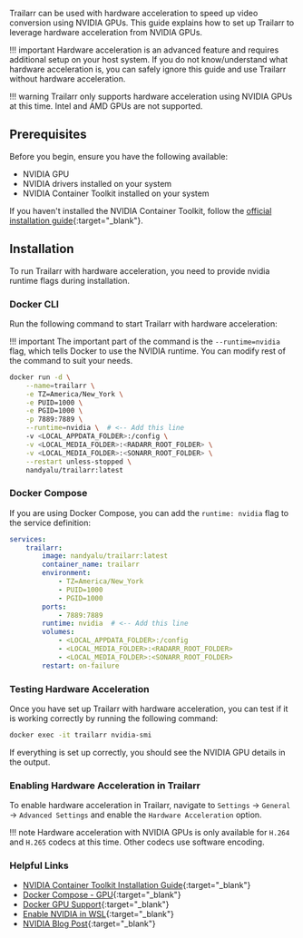Trailarr can be used with hardware acceleration to speed up video conversion using NVIDIA GPUs. This guide explains how to set up Trailarr to leverage hardware acceleration from NVIDIA GPUs.

!!! important
    Hardware acceleration is an advanced feature and requires additional setup on your host system. If you do not know/understand what hardware acceleration is, you can safely ignore this guide and use Trailarr without hardware acceleration.


!!! warning
    Trailarr only supports hardware acceleration using NVIDIA GPUs at this time. Intel and AMD GPUs are not supported.


## Prerequisites

Before you begin, ensure you have the following available:

- NVIDIA GPU
- NVIDIA drivers installed on your system
- NVIDIA Container Toolkit installed on your system

If you haven't installed the NVIDIA Container Toolkit, follow the [official installation guide](https://docs.nvidia.com/datacenter/cloud-native/container-toolkit/install-guide.html){:target="_blank"}.


## Installation

To run Trailarr with hardware acceleration, you need to provide nvidia runtime flags during installation. 

### Docker CLI

Run the following command to start Trailarr with hardware acceleration:

!!! important
    The important part of the command is the `--runtime=nvidia` flag, which tells Docker to use the NVIDIA runtime. You can modify rest of the command to suit your needs.

```bash
docker run -d \
    --name=trailarr \
    -e TZ=America/New_York \
    -e PUID=1000 \
    -e PGID=1000 \
    -p 7889:7889 \
    --runtime=nvidia \  # <-- Add this line
    -v <LOCAL_APPDATA_FOLDER>:/config \
    -v <LOCAL_MEDIA_FOLDER>:<RADARR_ROOT_FOLDER> \
    -v <LOCAL_MEDIA_FOLDER>:<SONARR_ROOT_FOLDER> \
    --restart unless-stopped \
    nandyalu/trailarr:latest
```

### Docker Compose

If you are using Docker Compose, you can add the `runtime: nvidia` flag to the service definition:

```yaml
services:
    trailarr:
        image: nandyalu/trailarr:latest
        container_name: trailarr
        environment:
            - TZ=America/New_York
            - PUID=1000
            - PGID=1000
        ports:
            - 7889:7889
        runtime: nvidia  # <-- Add this line
        volumes:
            - <LOCAL_APPDATA_FOLDER>:/config
            - <LOCAL_MEDIA_FOLDER>:<RADARR_ROOT_FOLDER>
            - <LOCAL_MEDIA_FOLDER>:<SONARR_ROOT_FOLDER>
        restart: on-failure
```

### Testing Hardware Acceleration

Once you have set up Trailarr with hardware acceleration, you can test if it is working correctly by running the following command:

```bash
docker exec -it trailarr nvidia-smi
```

If everything is set up correctly, you should see the NVIDIA GPU details in the output.


### Enabling Hardware Acceleration in Trailarr

To enable hardware acceleration in Trailarr, navigate to `Settings` -> `General` -> `Advanced Settings` and enable the `Hardware Acceleration` option.

!!! note
    Hardware acceleration with NVIDIA GPUs is only available for `H.264` and `H.265` codecs at this time. Other codecs use software encoding.

### Helpful Links

- [NVIDIA Container Toolkit Installation Guide](https://docs.nvidia.com/datacenter/cloud-native/container-toolkit/install-guide.html){:target="_blank"}
- [Docker Compose - GPU](https://docs.docker.com/compose/how-tos/gpu-support/){:target="_blank"}
- [Docker GPU Support](https://docs.docker.com/desktop/features/gpu/){:target="_blank"}
- [Enable NVIDIA in WSL](https://learn.microsoft.com/en-us/windows/ai/directml/gpu-cuda-in-wsl){:target="_blank"}
- [NVIDIA Blog Post](https://developer.nvidia.com/blog/gpu-containers-runtime/){:target="_blank"}